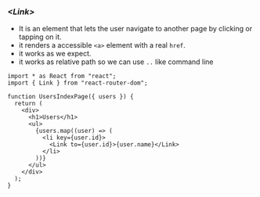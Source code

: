 ### ***\<Link>***

* It is an element that lets the user navigate to another page by clicking or tapping on it.
* it renders a accessible `<a>` element with a real `href`.
* it works as we expect.
* it works as relative path so we can use `..` like command line

```tsx
import * as React from "react";
import { Link } from "react-router-dom";

function UsersIndexPage({ users }) {
  return (
    <div>
      <h1>Users</h1>
      <ul>
        {users.map((user) => (
          <li key={user.id}>
            <Link to={user.id}>{user.name}</Link>
          </li>
        ))}
      </ul>
    </div>
  );
}
```